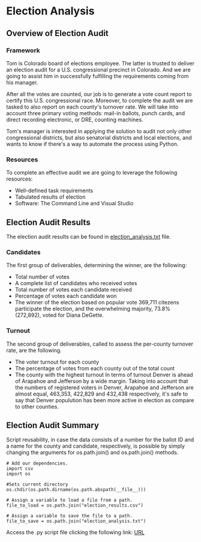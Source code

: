 # Election Analysis

## Overview of Election Audit
### Framework
Tom is Colorado board of elections employee. The latter is trusted to deliver an election audit for a U.S. congressional precinct in Colorado. And we are going to assist him in successfully fulfilling the requirements coming from his manager.

After all the votes are counted, our job is to generate a vote count report to certify this U.S. congressional race. Moreover, to complete the audit we are tasked to also report on each county's turnover rate. We will take into account three primary voting methods: mail-in ballots, punch cards, and direct recording electronic, or DRE, counting machines.

Tom's manager is interested in applying the solution to audit not only other congressional districts, but also senatorial districts and local elections, and wants to know if there's a way to automate the process using Python.

### Resources
To complete an effective audit we are going to leverage the following resources:
* Well-defined task requirements
* Tabulated results of election 
* Software: The Command Line and Visual Studio

## Election Audit Results
The election audit results can be found in [election_analysis.txt](https://github.com/ArmineKhanan/Election_Analysis/blob/main/election_analysis.txt) file.
### Candidates
The first group of deliverables, determining the winner, are the following: 
* Total number of votes
* A complete list of candidates who received votes
* Total number of votes each candidate received
* Percentage of votes each candidate won
* The winner of the election based on popular vote
369,711 citezens participate the election, and the overwhelming majority, 73.8% (272,892), voted for Diana DeGette.

### Turnout
The second group of deliverables, called to assess the per-county turnover rate, are the following.
* The voter turnout for each county
* The percentage of votes from each county out of the total count
* The county with the highest turnout
In terms of turnout Denver is ahead of Arapahoe and Jefferson by a wide margin. Taking into account that the numbers of registered voters in Denver, Arapahoe and Jefferson are almost equal, 463,353, 422,829 and 432,438 respectively, it's safe to say that Denver populution has been more active in election as compare to other counties.

## Election Audit Summary
Script reusability, in case the data consists of a number for the ballot ID and a name for the county and candidate, respectively, is possible by simply changing the arguments for os.path.join() and os.path.join() methods.
```
# Add our dependencies.
import csv
import os

#Sets current directory
os.chdir(os.path.dirname(os.path.abspath(__file__)))

# Assign a variable to load a file from a path.
file_to_load = os.path.join("election_results.csv")

# Assign a variable to save the file to a path.
file_to_save = os.path.join("election_analysis.txt")

```
Access the .py script file clicking the following link: [URL](https://github.com/ArmineKhanan/Election_Analysis/blob/main/PyPoll_Challenge.py)
